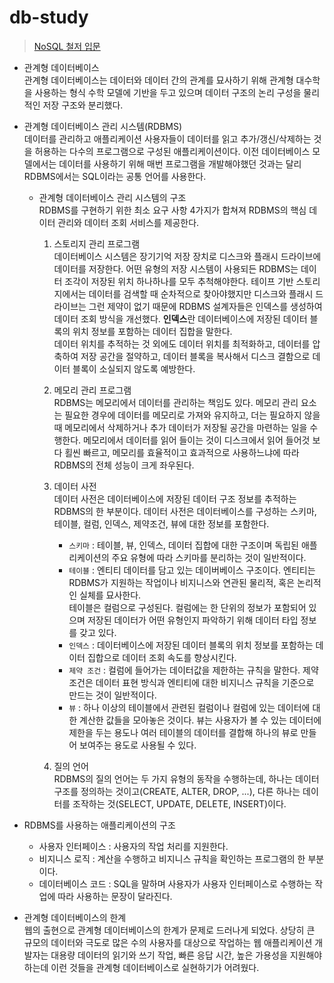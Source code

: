 # db-study
> [NoSQL 철저 입문](https://book.naver.com/bookdb/book_detail.nhn?bid=9956311)  

* 관계형 데이터베이스  
    관계형 데이터베이스는 데이터와 데이터 간의 관계를 묘사하기 위해 관계형 대수학을 사용하는 형식 수학 모델에 기반을 두고 있으며 데이터 구조의 논리 구성을 물리적인 저장 구조와 분리했다.  
* 관계형 데이터베이스 관리 시스템(RDBMS)  
    데이터를 관리하고 애플리케이션 사용자들이 데이터를 읽고 추가/갱신/삭제하는 것을 허용하는 다수의 프로그램으로 구성된 애플리케이션이다. 이전 데이터베이스 모델에서는 데이터를 사용하기 위해 매번 프로그램을 개발해야했던 것과는 달리 RDBMS에서는 SQL이라는 공통 언어를 사용한다.    

    * 관계형 데이터베이스 관리 시스템의 구조  
        RDBMS를 구현하기 위한 최소 요구 사항 4가지가 합쳐져 RDBMS의 핵심 데이터 관리와 데이터 조회 서비스를 제공한다.   

        1. 스토리지 관리 프로그램  
            데이터베이스 시스템은 장기기억 저장 장치로 디스크와 플래시 드라이브에 데이터를 저장한다. 어떤 유형의 저장 시스템이 사용되든 RDBMS는 데이터 조각이 저장된 위치 하나하나를 모두 추척해야한다. 테이프 기반 스토리지에서는 데이터를 검색할 때 순차적으로 찾아야했지만 디스크와 플래시 드라이브는 그런 제약이 없기 때문에 RDBMS 설계자들은 인덱스를 생성하여 데이터 조회 방식을 개선했다. **인덱스**란 데이터베이스에 저장된 데이터 블록의 위치 정보를 포함하는 데이터 집합을 말한다.  
            데이터 위치를 추적하는 것 외에도 데이터 위치를 최적화하고, 데이터를 압축하여 저장 공간을 절약하고, 데이터 블록을 복사해서 디스크 결함으로 데이터 블록이 소실되지 않도록 예방한다.  

        2. 메모리 관리 프로그램  
            RDBMS는 메모리에서 데이터를 관리하는 책임도 있다. 메모리 관리 요소는 필요한 경우에 데이터를 메모리로 가져와 유지하고, 더는 필요하지 않을 때 메모리에서 삭제하거나 추가 데이터가 저장될 공간을 마련하는 일을 수행한다. 메모리에서 데이터를 읽어 들이는 것이 디스크에서 읽어 들어것 보다 횔씬 빠르고, 메모리를 효율적이고 효과적으로 사용하느냐에 따라 RDBMS의 전체 성능이 크게 좌우된다.  

        3. 데이터 사전  
            데이터 사전은 데이터베이스에 저장된 데이터 구조 정보를 추적하는 RDBMS의 한 부분이다. 데이터 사전은 데이터베이스를 구성하는 스키마, 테이블, 컬럼, 인덱스, 제약조건, 뷰에 대한 정보를 포함한다.  

            * `스키마` : 테이블, 뷰, 인덱스, 데이터 집합에 대한 구조이며 독립된 애플리케이션의 주요 유형에 따라 스키마를 분리하는 것이 일반적이다.     
            * `테이블` : 엔티티 데이터를 담고 있는 데이버베이스 구조이다. 엔티티는 RDBMS가 지원하는 작업이나 비지니스와 연관된 물리적, 혹은 논리적인 실체를 묘사한다.  
            테이블은 컬럼으로 구성된다. 컬럼에는 한 단위의 정보가 포함되어 있으며 저장된 데이터가 어떤 유형인지 파악하기 위해 데이터 타입 정보를 갖고 있다.  
            * `인덱스` : 데이터베이스에 저장된 데이터 블록의 위치 정보를 포함하는 데이터 집합으로 데이터 조회 속도를 향상시킨다.  
            * `제약 조건` : 컬럼에 들어가는 데이터값을 제한하는 규칙을 말한다. 제약 조건은 데이터 표현 방식과 엔티티에 대한 비지니스 규칙을 기준으로 만드는 것이 일반적이다.  
            * `뷰` : 하나 이상의 테이블에서 관련된 컬럼이나 컬럼에 있는 데이터에 대한 계산한 값들을 모아놓은 것이다. 뷰는 사용자가 볼 수 있는 데이터에 제한을 두는 용도나 여러 테이블의 데이터를 결합해 하나의 뷰로 만들어 보여주는 용도로 사용될 수 있다.   

        4. 질의 언어  
            RDBMS의 질의 언어는 두 가지 유형의 동작을 수행하는데, 하나는 데이터 구조를 정의하는 것이고(CREATE, ALTER, DROP, ...), 다른 하나는 데이터를 조작하는 것(SELECT, UPDATE, DELETE, INSERT)이다.  
* RDBMS를 사용하는 애플리케이션의 구조  
    * 사용자 인터페이스 : 사용자의 작업 처리를 지원한다.  
    * 비지니스 로직 : 계산을 수행하고 비지니스 규칙을 확인하는 프로그램의 한 부분이다.  
    * 데이터베이스 코드 : SQL을 말하며 사용자가 사용자 인터페이스로 수행하는 작업에 따라 사용하는 문장이 달라진다.  

* 관계형 데이터베이스의 한계  
    웹의 출현으로 관계형 데이터베이스의 한계가 문제로 드러나게 되었다. 상당히 큰 규모의 데이터와 극도로 많은 수의 사용자를 대상으로 작업하는 웹 애플리케이션 개발자는 대용량 데이터의 읽기와 쓰기 작업, 빠른 응답 시간, 높은 가용성을 지원해야하는데 이런 것들을 관계형 데이터베이스로 실현하기가 어려웠다.  
